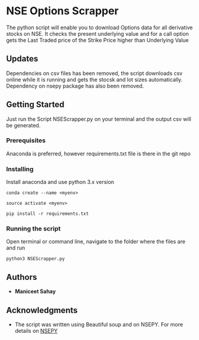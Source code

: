 

# NSE Options Scrapper

The python script will enable you to download Options data for all derivative stocks on NSE.
It checks the present underlying value and for a call option gets the Last Traded price of the Strike Price higher than Underlying Value

## Updates
Dependencies on csv files has been removed, the script downloads csv online while it is running and gets the stocsk and lot sizes automatically. Dependency on nsepy package has also been removed.

## Getting Started

Just run the Script NSEScrapper.py on your terminal and the output csv will be generated.

### Prerequisites

Anaconda is preferred, however requirements.txt file is there in the git repo


### Installing

Install anaconda and use python 3.x version

```
conda create --name <myenv>

source activate <myenv>

pip install -r requirements.txt

```
### Running the script

Open terminal or command line, navigate to the folder where the files are and run

```
python3 NSEScrapper.py

```


## Authors

* **Maniceet Sahay** 



## Acknowledgments

* The script was written using Beautiful soup and on NSEPY. For more details on [NSEPY](https://github.com/swapniljariwala/nsepy)


